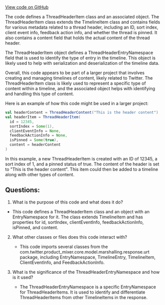 [View code on GitHub](https://github.com/misbahsy/the-algorithm/product-mixer/core/src/main/scala/com/twitter/product_mixer/core/model/marshalling/response/urt/item/thread/ThreadHeaderItem.scala)

The code defines a ThreadHeaderItem class and an associated object. The ThreadHeaderItem class extends the TimelineItem class and contains fields for various metadata related to a thread header, including an ID, sort index, client event info, feedback action info, and whether the thread is pinned. It also contains a content field that holds the actual content of the thread header.

The ThreadHeaderItem object defines a ThreadHeaderEntryNamespace field that is used to identify the type of entry in the timeline. This object is likely used to help with serialization and deserialization of the timeline data.

Overall, this code appears to be part of a larger project that involves creating and managing timelines of content, likely related to Twitter. The ThreadHeaderItem class is likely used to represent a specific type of content within a timeline, and the associated object helps with identifying and handling this type of content. 

Here is an example of how this code might be used in a larger project:

```scala
val headerContent = ThreadHeaderContent("This is the header content")
val headerItem = ThreadHeaderItem(
  id = 12345,
  sortIndex = Some(1),
  clientEventInfo = None,
  feedbackActionInfo = None,
  isPinned = Some(true),
  content = headerContent
)
```

In this example, a new ThreadHeaderItem is created with an ID of 12345, a sort index of 1, and a pinned status of true. The content of the header is set to "This is the header content". This item could then be added to a timeline along with other types of content.
## Questions: 
 1. What is the purpose of this code and what does it do?
   - This code defines a ThreadHeaderItem class and an object with an EntryNamespace for it. The class extends TimelineItem and has properties for id, sortIndex, clientEventInfo, feedbackActionInfo, isPinned, and content.

2. What other classes or files does this code interact with?
   - This code imports several classes from the com.twitter.product_mixer.core.model.marshalling.response.urt package, including EntryNamespace, TimelineEntry, TimelineItem, ClientEventInfo, and FeedbackActionInfo.

3. What is the significance of the ThreadHeaderEntryNamespace and how is it used?
   - The ThreadHeaderEntryNamespace is a specific EntryNamespace for ThreadHeaderItems. It is used to identify and differentiate ThreadHeaderItems from other TimelineItems in the response.